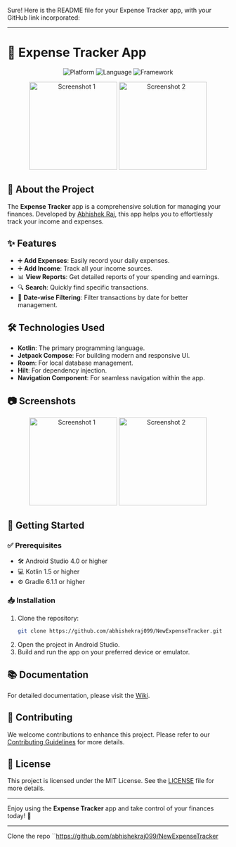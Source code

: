 Sure! Here is the README file for your Expense Tracker app, with your GitHub link incorporated:

---

# 💸 Expense Tracker App

<p align="center">
  <img src="https://img.shields.io/badge/Platform-Android-brightgreen" alt="Platform">
  <img src="https://img.shields.io/badge/Language-Kotlin-blue" alt="Language">
  <img src="https://img.shields.io/badge/Framework-Jetpack%20Compose-orange" alt="Framework">
</p>

<p align="center">
  <img src="https://github.com/abhishekraj099/NewExpenseTracker/assets/126005731/d79a6633-30e1-49e1-8335-4195b0dc2ce6" alt="Screenshot 1" width="200"/>
  <img src="https://github.com/abhishekraj099/NewExpenseTracker/assets/126005731/2b24507c-8619-4361-9eef-0dd040799e90" alt="Screenshot 2" width="200"/>
</p>

## 🌟 About the Project

The **Expense Tracker** app is a comprehensive solution for managing your finances. Developed by [Abhishek Raj](https://github.com/abhishekraj099), this app helps you to effortlessly track your income and expenses.

## ✨ Features

- ➕ **Add Expenses**: Easily record your daily expenses.
- ➕ **Add Income**: Track all your income sources.
- 📊 **View Reports**: Get detailed reports of your spending and earnings.
- 🔍 **Search**: Quickly find specific transactions.
- 📅 **Date-wise Filtering**: Filter transactions by date for better management.

## 🛠️ Technologies Used

- **Kotlin**: The primary programming language.
- **Jetpack Compose**: For building modern and responsive UI.
- **Room**: For local database management.
- **Hilt**: For dependency injection.
- **Navigation Component**: For seamless navigation within the app.

## 📷 Screenshots

<p align="center">
  <img src="https://github.com/abhishekraj099/NewExpenseTracker/assets/126005731/d79a6633-30e1-49e1-8335-4195b0dc2ce6" alt="Screenshot 1" width="200"/>
  <img src="https://github.com/abhishekraj099/NewExpenseTracker/assets/126005731/2b24507c-8619-4361-9eef-0dd040799e90" alt="Screenshot 2" width="200"/>
</p>

## 🚀 Getting Started

### ✅ Prerequisites

- 🛠 Android Studio 4.0 or higher
- 💻 Kotlin 1.5 or higher
- ⚙ Gradle 6.1.1 or higher

### 📥 Installation

1. Clone the repository:
   ```sh
   git clone https://github.com/abhishekraj099/NewExpenseTracker.git
   ```
2. Open the project in Android Studio.
3. Build and run the app on your preferred device or emulator.

## 📚 Documentation

For detailed documentation, please visit the [Wiki](https://github.com/abhishekraj099/NewExpenseTracker/wiki).

## 👥 Contributing

We welcome contributions to enhance this project. Please refer to our [Contributing Guidelines](https://github.com/abhishekraj099/NewExpenseTracker/blob/main/CONTRIBUTING.md) for more details.

## 📝 License

This project is licensed under the MIT License. See the [LICENSE](https://github.com/abhishekraj099/NewExpenseTracker/blob/main/LICENSE) file for more details.

---

Enjoy using the **Expense Tracker** app and take control of your finances today! 💪

---


 Clone the repo
   ``https://github.com/abhishekraj099/NewExpenseTracker
   
   
